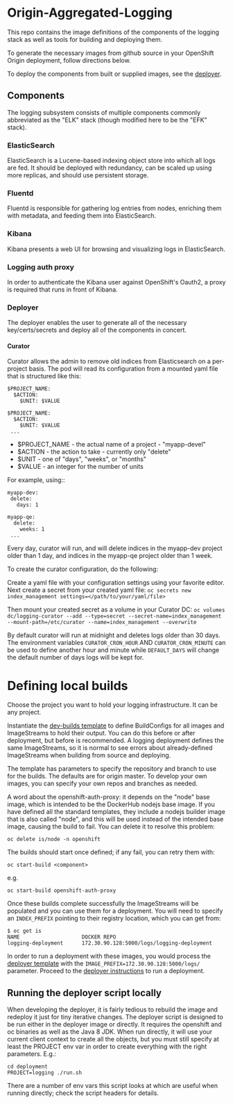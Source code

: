 # Origin-Aggregated-Logging

This repo contains the image definitions of the components of the logging
stack as well as tools for building and deploying them.

To generate the necessary images from github source in your OpenShift
Origin deployment, follow directions below.

To deploy the components from built or supplied images, see the
[deployer](./deployment).

## Components

The logging subsystem consists of multiple components commonly abbreviated
as the "ELK" stack (though modified here to be the "EFK" stack).

### ElasticSearch

ElasticSearch is a Lucene-based indexing object store into which all logs
are fed. It should be deployed with redundancy, can be scaled up using
more replicas, and should use persistent storage.

### Fluentd

Fluentd is responsible for gathering log entries from nodes, enriching
them with metadata, and feeding them into ElasticSearch.

### Kibana

Kibana presents a web UI for browsing and visualizing logs in ElasticSearch.

### Logging auth proxy

In order to authenticate the Kibana user against OpenShift's Oauth2, a
proxy is required that runs in front of Kibana.

### Deployer

The deployer enables the user to generate all of the necessary
key/certs/secrets and deploy all of the components in concert.

#### Curator

Curator allows the admin to remove old indices from Elasticsearch on a per-project
basis.  The pod will read its configuration from a mounted yaml file that
is structured like this:

    $PROJECT_NAME:
      $ACTION:
        $UNIT: $VALUE

    $PROJECT_NAME:
      $ACTION:
        $UNIT: $VALUE
     ...

* $PROJECT_NAME - the actual name of a project - "myapp-devel"
* $ACTION - the action to take - currently only "delete"
* $UNIT - one of "days", "weeks", or "months"
* $VALUE - an integer for the number of units

For example, using::

    myapp-dev:
     delete:
       days: 1

    myapp-qe:
      delete:
        weeks: 1
     ...

Every day, curator will run, and will delete indices in the myapp-dev
project older than 1 day, and indices in the myapp-qe project older than 1
week.

To create the curator configuration, do the following:

Create a yaml file with your configuration settings using your favorite editor.
Next create a secret from your created yaml file:
`oc secrets new index_management settings=</path/to/your/yaml/file>`

Then mount your created secret as a volume in your Curator DC:
`oc volumes dc/logging-curator --add --type=secret --secret-name=index_management --mount-path=/etc/curator --name=index_management --overwrite`

By default curator will run at midnight and deletes logs older than 30 days.
The environment variables `CURATOR_CRON_HOUR` AND `CURATOR_CRON_MINUTE` can be
used to define another hour and minute while `DEFAULT_DAYS` will change the
default number of days logs will be kept for.

# Defining local builds

Choose the project you want to hold your logging infrastructure. It can be
any project.

Instantiate the [dev-builds template](hack/templates/dev-builds.yaml)
to define BuildConfigs for all images and ImageStreams to hold their
output. You can do this before or after deployment, but before is
recommended. A logging deployment defines the same ImageStreams, so it
is normal to see errors about already-defined ImageStreams when building
from source and deploying.

The template has parameters to specify the repository and branch to use
for the builds. The defaults are for origin master. To develop your own
images, you can specify your own repos and branches as needed.

A word about the openshift-auth-proxy: it depends on the "node" base
image, which is intended to be the DockerHub nodejs base image. If you
have defined all the standard templates, they include a nodejs builder image
that is also called "node", and this will be used instead of the intended
base image, causing the build to fail. You can delete it to resolve this
problem:

    oc delete is/node -n openshift

The builds should start once defined; if any fail, you can retry them with:

    oc start-build <component>

e.g.

    oc start-build openshift-auth-proxy

Once these builds complete successfully the ImageStreams will be
populated and you can use them for a deployment. You will need to
specify an `INDEX_PREFIX` pointing to their registry location, which
you can get from:

    $ oc get is
    NAME                    DOCKER REPO
    logging-deployment      172.30.90.128:5000/logs/logging-deployment

In order to run a deployment with these images, you would process the
[deployer template](deployment/deployer.yaml) with the
`IMAGE_PREFIX=172.30.90.128:5000/logs/` parameter. Proceed to the
[deployer instructions](./deployment) to run a deployment.

## Running the deployer script locally

When developing the deployer, it is fairly tedious to rebuild the image
and redeploy it just for tiny iterative changes.  The deployer script
is designed to be run either in the deployer image or directly. It
requires the openshift and oc binaries as well as the Java 8 JDK. When
run directly, it will use your current client context to create all
the objects, but you must still specify at least the PROJECT env var in
order to create everything with the right parameters. E.g.:

    cd deployment
    PROJECT=logging ./run.sh

There are a number of env vars this script looks at which are useful
when running directly; check the script headers for details.
